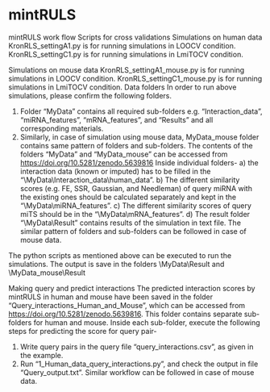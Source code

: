 # mintRULS
mintRULS work flow
Scripts for cross validations
Simulations on human data
KronRLS_settingA1.py is for running simulations in LOOCV condition.
KronRLS_settingC1.py is for running simulations in LmiTOCV condition.

Simulations on mouse data
KronRLS_settingA1_mouse.py is for running simulations in LOOCV condition.
KronRLS_settingC1_mouse.py is for running simulations in LmiTOCV condition.	
Data folders
In order to run above simulations, please confirm the following folders.
1)	Folder “MyData” contains all required sub-folders e.g. “Interaction_data”, “miRNA_features”, “mRNA_features”, and “Results” and all corresponding materials. 
2)	Similarly, in case of simulation using mouse data, MyData_mouse folder contains same pattern of folders and sub-folders.
The contents of the folders “MyData” and “MyData_mouse” can be accessed from https://doi.org/10.5281/zenodo.5639816
Inside individual folders-
a)	the interaction data (known or imputed) has to be filled in the “\MyData\Interaction_data\human_data”.
b)	The different similarity scores (e.g. FE, SSR, Gaussian, and Needleman) of query miRNA with the existing ones should be calculated separately and kept in the “\MyData\miRNA_features”. 
c)	The different similarity scores of query miTS should be in the “\MyData\mRNA_features”.
d)	The result folder “\MyData\Result” contains results of the simulation in text file.
The similar pattern of folders and sub-folders can be followed in case of mouse data. 

The python scripts as mentioned above can be executed to run the simulations. The output is save in the folders \MyData\Result and \MyData_mouse\Result


Making query and predict interactions 
The predicted interaction scores by mintRULS in human and mouse have been saved in the folder “Query_interactions_Human_and_Mouse”, which can be accessed from https://doi.org/10.5281/zenodo.5639816.
This folder contains separate sub-folders for human and mouse. Inside each sub-folder, execute  the following steps for predicting the score for query pair- 
1)	Write query pairs in the query file “query_interactions.csv”, as given in the example.
2)	Run “1_Human_data_query_interactions.py”, and check the output in file “Query_output.txt”. 
Similar workflow can be followed in case of mouse data. 
